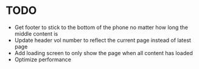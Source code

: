 # TODO

- Get footer to stick to the bottom of the phone no matter how long the middle content is
- Update header vol number to reflect the current page instead of latest page
- Add loading screen to only show the page when all content has loaded
- Optimize performance
